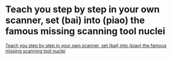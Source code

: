 # Teach you step by step in your own scanner, set (bai) into (piao) the famous missing scanning tool nuclei
[Teach you step by step in your own scanner, set (bai) into (piao) the famous missing scanning tool nuclei](https://aiwithcloud.com/2022/09/16/teach_you_step_by_step_in_your_own_scanner_set_bai_into_piao_the_famous_missing_scanning_tool_nuclei/)